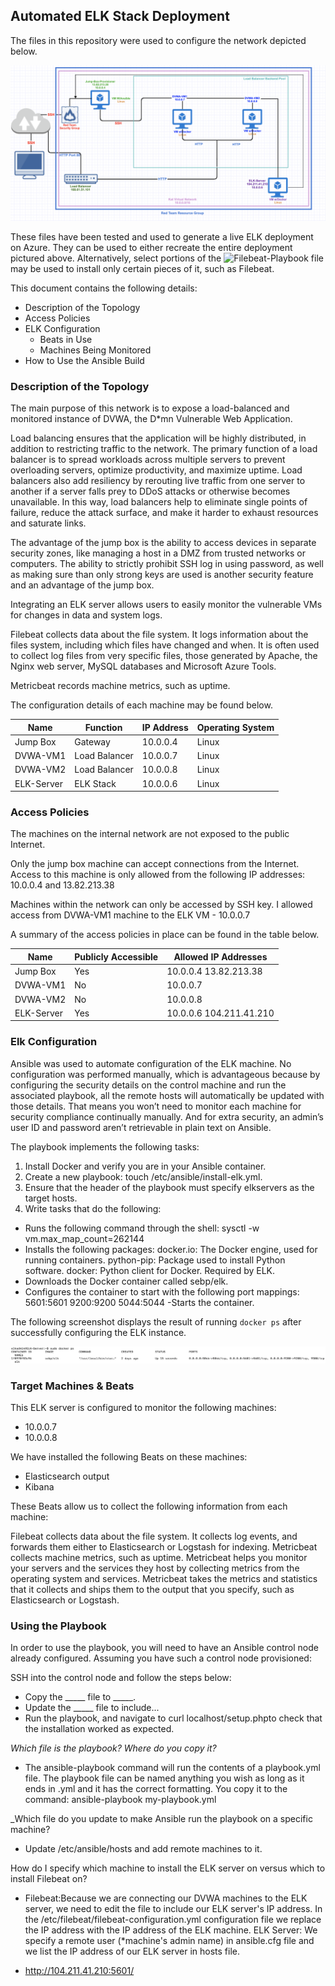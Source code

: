 ## Automated ELK Stack Deployment

The files in this repository were used to configure the network depicted below.

![Diagram](https://github.com/kokorokat/ELK-Project/blob/master/Images/ELK%20Diagram.png)

These files have been tested and used to generate a live ELK deployment on Azure. They can be used to either recreate the entire deployment pictured above. Alternatively, select portions of the ![Filebeat-Playbook](https://github.com/kokorokat/ELK-Project/blob/master/filebeat-playbook.ymlfile) file may be used to install only certain pieces of it, such as Filebeat.

This document contains the following details:
- Description of the Topology
- Access Policies
- ELK Configuration
  - Beats in Use
  - Machines Being Monitored
- How to Use the Ansible Build


### Description of the Topology

The main purpose of this network is to expose a load-balanced and monitored instance of DVWA, the D*mn Vulnerable Web Application.

Load balancing ensures that the application will be highly distributed, in addition to restricting traffic to the network.
The primary function of a load balancer is to spread workloads across multiple servers to prevent overloading servers, optimize productivity, and maximize uptime. Load balancers also add resiliency by rerouting live traffic from one server to another if a server falls prey to DDoS attacks or otherwise becomes unavailable. In this way, load balancers help to eliminate single points of failure, reduce the attack surface, and make it harder to exhaust resources and saturate links.

The advantage of the jump box is the ability to access devices in separate security zones, like managing a host in a DMZ from trusted networks or computers. The ability to strictly prohibit SSH log in using password, as well as making sure than only strong keys are used is another security feature and an advantage of the jump box.

Integrating an ELK server allows users to easily monitor the vulnerable VMs for changes in data and system logs.

Filebeat collects data about the file system. It logs information about the files system, including which files have changed and when. It is often used to collect log files from very specific files, those generated by Apache, the Nginx web server, MySQL databases and Microsoft Azure Tools.

Metricbeat records machine metrics, such as uptime.

The configuration details of each machine may be found below.

| Name       | Function     | IP Address | Operating System |
|------------|--------------|------------|------------------|
| Jump Box   | Gateway      | 10.0.0.4   | Linux            |
| DVWA-VM1   | Load Balancer| 10.0.0.7   | Linux            |
| DVWA-VM2   | Load Balancer| 10.0.0.8   | Linux            |
| ELK-Server | ELK Stack    | 10.0.0.6   | Linux            |

### Access Policies

The machines on the internal network are not exposed to the public Internet. 

Only the jump box machine can accept connections from the Internet. Access to this machine is only allowed from the following IP addresses: 10.0.0.4  and 13.82.213.38


Machines within the network can only be accessed by SSH key.
I allowed access from DVWA-VM1 machine to the ELK VM - 10.0.0.7

A summary of the access policies in place can be found in the table below.

| Name       | Publicly Accessible | Allowed IP Addresses    |
|------------|---------------------|-------------------------|
| Jump Box   | Yes                 | 10.0.0.4 13.82.213.38   |
| DVWA-VM1   | No                  | 10.0.0.7                |
| DVWA-VM2   | No                  | 10.0.0.8                |
| ELK-Server | Yes                 | 10.0.0.6 104.211.41.210 |


### Elk Configuration

Ansible was used to automate configuration of the ELK machine. No configuration was performed manually, which is advantageous because by configuring the security details on the control machine and run the associated playbook, all the remote hosts will automatically be updated with those details. That means you won’t need to monitor each machine for security compliance continually manually. And for extra security, an admin’s user ID and password aren’t retrievable in plain text on Ansible.

The playbook implements the following tasks:

1. Install Docker and verify you are in your Ansible container.
2. Create a new playbook: touch /etc/ansible/install-elk.yml.
3. Ensure that the header of the playbook must specify elkservers as the target hosts.
4. Write tasks that do the following:
- Runs the following command through the shell: sysctl -w vm.max_map_count=262144
- Installs the following packages:
docker.io: The Docker engine, used for running containers.
python-pip: Package used to install Python software.
docker: Python client for Docker. Required by ELK.
- Downloads the Docker container called sebp/elk.
- Configures the container to start with the following port mappings:
5601:5601
9200:9200
5044:5044
-Starts the container.

The following screenshot displays the result of running `docker ps` after successfully configuring the ELK instance.

![DockerPSCommand](https://github.com/kokorokat/ELK-Project/blob/master/Images/DockerPS.png)

### Target Machines & Beats
This ELK server is configured to monitor the following machines:
- 10.0.0.7
- 10.0.0.8

We have installed the following Beats on these machines:
- Elasticsearch output
- Kibana

These Beats allow us to collect the following information from each machine:

Filebeat collects data about the file system. It collects log events, and forwards them either to Elasticsearch or Logstash for indexing.
Metricbeat collects machine metrics, such as uptime. Metricbeat helps you monitor your servers and the services they host by collecting metrics from the operating system and services. Metricbeat takes the metrics and statistics that it collects and ships them to the output that you specify, such as Elasticsearch or Logstash.

### Using the Playbook
In order to use the playbook, you will need to have an Ansible control node already configured. Assuming you have such a control node provisioned: 

SSH into the control node and follow the steps below:
- Copy the _____ file to _____.
- Update the _____ file to include...
- Run the playbook, and navigate to curl localhost/setup.phpto check that the installation worked as expected.

_Which file is the playbook? Where do you copy it?_
- The ansible-playbook command will run the contents of a playbook.yml file. The playbook file can be named anything you wish as long as it ends in .yml and it has the correct formatting. You copy it to the command: ansible-playbook my-playbook.yml

_Which file do you update to make Ansible run the playbook on a specific machine? 
- Update /etc/ansible/hosts and add remote machines to it.

How do I specify which machine to install the ELK server on versus which to install Filebeat on?
- Filebeat:Because we are connecting our DVWA machines to the ELK server, we need to edit the file to include our ELK server's IP address. In the /etc/filebeat/filebeat-configuration.yml configuration file we replace the IP address with the IP address of the ELK machine.
ELK Server: We specify a remote user (*machine's admin name) in ansible.cfg file and we list the IP address of our ELK server in hosts file.

- http://104.211.41.210:5601/
